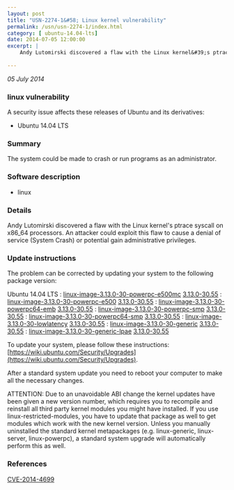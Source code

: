 ```yaml
---
layout: post
title: "USN-2274-1&#58; Linux kernel vulnerability"
permalink: /usn/usn-2274-1/index.html
category: [ ubuntu-14.04-lts]
date: 2014-07-05 12:00:00
excerpt: |
    Andy Lutomirski discovered a flaw with the Linux kernel&#39;s ptrace syscall on x86_64 processors. An attacker could exploit this flaw to cause a denial of service (System Crash) or potential gain administrative privileges. 
    
--- 
```

 
 

*05 July 2014*

### linux vulnerability

A security issue affects these releases of Ubuntu and its derivatives:

* Ubuntu 14.04 LTS

### Summary

The system could be made to crash or run programs as an administrator. 

### Software description

* linux 

### Details

Andy Lutomirski discovered a flaw with the Linux kernel&#39;s ptrace syscall on x86_64 processors. An attacker could exploit this flaw to cause a denial of service (System Crash) or potential gain administrative privileges. 

### Update instructions

The problem can be corrected by updating your system to the following package version:

Ubuntu 14.04 LTS
 : [linux-image-3.13.0-30-powerpc-e500mc](https://launchpad.net/ubuntu/+source/linux) <span> [3.13.0-30.55](https://launchpad.net/ubuntu/+source/linux/3.13.0-30.55) </span> 
 : [linux-image-3.13.0-30-powerpc-e500](https://launchpad.net/ubuntu/+source/linux) <span> [3.13.0-30.55](https://launchpad.net/ubuntu/+source/linux/3.13.0-30.55) </span> 
 : [linux-image-3.13.0-30-powerpc64-emb](https://launchpad.net/ubuntu/+source/linux) <span> [3.13.0-30.55](https://launchpad.net/ubuntu/+source/linux/3.13.0-30.55) </span> 
 : [linux-image-3.13.0-30-powerpc-smp](https://launchpad.net/ubuntu/+source/linux) <span> [3.13.0-30.55](https://launchpad.net/ubuntu/+source/linux/3.13.0-30.55) </span> 
 : [linux-image-3.13.0-30-powerpc64-smp](https://launchpad.net/ubuntu/+source/linux) <span> [3.13.0-30.55](https://launchpad.net/ubuntu/+source/linux/3.13.0-30.55) </span> 
 : [linux-image-3.13.0-30-lowlatency](https://launchpad.net/ubuntu/+source/linux) <span> [3.13.0-30.55](https://launchpad.net/ubuntu/+source/linux/3.13.0-30.55) </span> 
 : [linux-image-3.13.0-30-generic](https://launchpad.net/ubuntu/+source/linux) <span> [3.13.0-30.55](https://launchpad.net/ubuntu/+source/linux/3.13.0-30.55) </span> 
 : [linux-image-3.13.0-30-generic-lpae](https://launchpad.net/ubuntu/+source/linux) <span> [3.13.0-30.55](https://launchpad.net/ubuntu/+source/linux/3.13.0-30.55) </span> 

To update your system, please follow these instructions: [https://wiki.ubuntu.com/Security/Upgrades](https://wiki.ubuntu.com/Security/Upgrades).

After a standard system update you need to reboot your computer to make all the necessary changes.

ATTENTION: Due to an unavoidable ABI change the kernel updates have been given a new version number, which requires you to recompile and reinstall all third party kernel modules you might have installed. If you use linux-restricted-modules, you have to update that package as well to get modules which work with the new kernel version. Unless you manually uninstalled the standard kernel metapackages (e.g. linux-generic, linux-server, linux-powerpc), a standard system upgrade will automatically perform this as well. 

### References

 
 [CVE-2014-4699](http://people.ubuntu.com/~ubuntu-security/cve/CVE-2014-4699)
 

